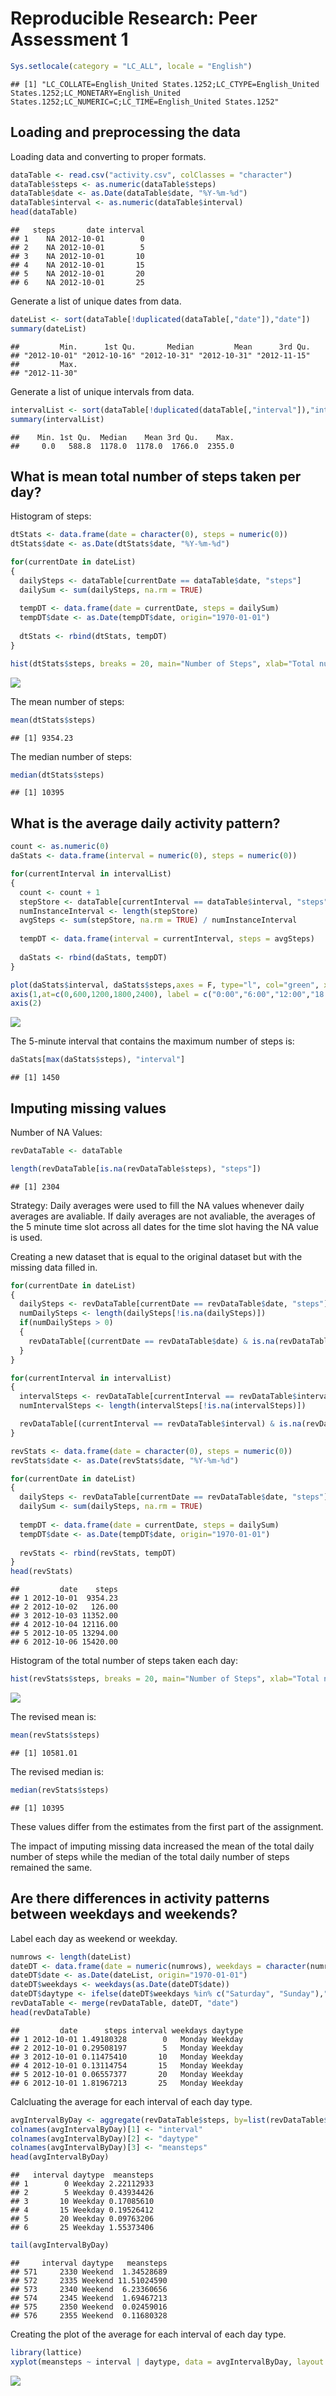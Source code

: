 # Reproducible Research: Peer Assessment 1

```r
Sys.setlocale(category = "LC_ALL", locale = "English")
```

```
## [1] "LC_COLLATE=English_United States.1252;LC_CTYPE=English_United States.1252;LC_MONETARY=English_United States.1252;LC_NUMERIC=C;LC_TIME=English_United States.1252"
```

## Loading and preprocessing the data
Loading data and converting to proper formats.

```r
dataTable <- read.csv("activity.csv", colClasses = "character")
dataTable$steps <- as.numeric(dataTable$steps)
dataTable$date <- as.Date(dataTable$date, "%Y-%m-%d")
dataTable$interval <- as.numeric(dataTable$interval)
head(dataTable)
```

```
##   steps       date interval
## 1    NA 2012-10-01        0
## 2    NA 2012-10-01        5
## 3    NA 2012-10-01       10
## 4    NA 2012-10-01       15
## 5    NA 2012-10-01       20
## 6    NA 2012-10-01       25
```

Generate a list of unique dates from data.

```r
dateList <- sort(dataTable[!duplicated(dataTable[,"date"]),"date"])
summary(dateList)
```

```
##         Min.      1st Qu.       Median         Mean      3rd Qu. 
## "2012-10-01" "2012-10-16" "2012-10-31" "2012-10-31" "2012-11-15" 
##         Max. 
## "2012-11-30"
```
Generate a list of unique intervals from data.

```r
intervalList <- sort(dataTable[!duplicated(dataTable[,"interval"]),"interval"])
summary(intervalList)
```

```
##    Min. 1st Qu.  Median    Mean 3rd Qu.    Max. 
##     0.0   588.8  1178.0  1178.0  1766.0  2355.0
```

## What is mean total number of steps taken per day?  

Histogram of steps:

```r
dtStats <- data.frame(date = character(0), steps = numeric(0))
dtStats$date <- as.Date(dtStats$date, "%Y-%m-%d")

for(currentDate in dateList)
{
  dailySteps <- dataTable[currentDate == dataTable$date, "steps"]
  dailySum <- sum(dailySteps, na.rm = TRUE)
  
  tempDT <- data.frame(date = currentDate, steps = dailySum)
  tempDT$date <- as.Date(tempDT$date, origin="1970-01-01")
  
  dtStats <- rbind(dtStats, tempDT)
}

hist(dtStats$steps, breaks = 20, main="Number of Steps", xlab="Total number of steps taken each day", ylab = "Number of Days", col="red")
```

![](PA1_template_files/figure-html/perday-1.png) 

The mean number of steps:

```r
mean(dtStats$steps)
```

```
## [1] 9354.23
```

The median number of steps:

```r
median(dtStats$steps)
```

```
## [1] 10395
```

## What is the average daily activity pattern?  

```r
count <- as.numeric(0)
daStats <- data.frame(interval = numeric(0), steps = numeric(0))

for(currentInterval in intervalList)
{
  count <- count + 1
  stepStore <- dataTable[currentInterval == dataTable$interval, "steps"]
  numInstanceInterval <- length(stepStore)
  avgSteps <- sum(stepStore, na.rm = TRUE) / numInstanceInterval
  
  tempDT <- data.frame(interval = currentInterval, steps = avgSteps)
  
  daStats <- rbind(daStats, tempDT)
}

plot(daStats$interval, daStats$steps,axes = F, type="l", col="green", xlab="Time", ylab="Average Number of Steps", main="Average Daily Activity Pattern")
axis(1,at=c(0,600,1200,1800,2400), label = c("0:00","6:00","12:00","18:00","24:00"))
axis(2)
```

![](PA1_template_files/figure-html/period-1.png) 

The 5-minute interval that contains the maximum number of steps is: 

```r
daStats[max(daStats$steps), "interval"]
```

```
## [1] 1450
```


## Imputing missing values  

Number of NA Values:

```r
revDataTable <- dataTable

length(revDataTable[is.na(revDataTable$steps), "steps"])
```

```
## [1] 2304
```

Strategy: Daily averages were used to fill the NA values whenever daily averages are avaliable. If daily averages are not avaliable, the averages of the 5 minute time slot across all dates for the time slot having the NA value is used.

Creating a new dataset that is equal to the original dataset but with the missing data filled in.

```r
for(currentDate in dateList)
{
  dailySteps <- revDataTable[currentDate == revDataTable$date, "steps"]
  numDailySteps <- length(dailySteps[!is.na(dailySteps)])
  if(numDailySteps > 0)
  {
    revDataTable[(currentDate == revDataTable$date) & is.na(revDataTable$steps), "steps"] <- dtStats[(currentDate == dtStats$date), "steps"] / numDailySteps
  }
}

for(currentInterval in intervalList)
{
  intervalSteps <- revDataTable[currentInterval == revDataTable$interval, "steps"]
  numIntervalSteps <- length(intervalSteps[!is.na(intervalSteps)])

  revDataTable[(currentInterval == revDataTable$interval) & is.na(revDataTable$steps), "steps"] <- daStats[(currentInterval == daStats$interval), "steps"]
}

revStats <- data.frame(date = character(0), steps = numeric(0))
revStats$date <- as.Date(revStats$date, "%Y-%m-%d")

for(currentDate in dateList)
{
  dailySteps <- revDataTable[currentDate == revDataTable$date, "steps"]
  dailySum <- sum(dailySteps, na.rm = TRUE)
  
  tempDT <- data.frame(date = currentDate, steps = dailySum)
  tempDT$date <- as.Date(tempDT$date, origin="1970-01-01")
  
  revStats <- rbind(revStats, tempDT)
}
head(revStats)
```

```
##         date    steps
## 1 2012-10-01  9354.23
## 2 2012-10-02   126.00
## 3 2012-10-03 11352.00
## 4 2012-10-04 12116.00
## 5 2012-10-05 13294.00
## 6 2012-10-06 15420.00
```

Histogram of the total number of steps taken each day:

```r
hist(revStats$steps, breaks = 20, main="Number of Steps", xlab="Total number of steps taken each day", ylab = "Number of Days", col="red")
```

![](PA1_template_files/figure-html/hismissing-1.png) 

The revised mean is:

```r
mean(revStats$steps)
```

```
## [1] 10581.01
```

The revised median is: 

```r
median(revStats$steps)
```

```
## [1] 10395
```

These values differ from the estimates from the first part of the assignment.

The impact of imputing missing data increased the mean of the total daily number of steps while the median of the total daily number of steps remained the same.

## Are there differences in activity patterns between weekdays and weekends?

Label each day as weekend or weekday.

```r
numrows <- length(dateList)
dateDT <- data.frame(date = numeric(numrows), weekdays = character(numrows), daytype = character(numrows))
dateDT$date <- as.Date(dateList, origin="1970-01-01")
dateDT$weekdays <- weekdays(as.Date(dateDT$date))
dateDT$daytype <- ifelse(dateDT$weekdays %in% c("Saturday", "Sunday"),"Weekend", "Weekday")
revDataTable <- merge(revDataTable, dateDT, "date")
head(revDataTable)
```

```
##         date      steps interval weekdays daytype
## 1 2012-10-01 1.49180328        0   Monday Weekday
## 2 2012-10-01 0.29508197        5   Monday Weekday
## 3 2012-10-01 0.11475410       10   Monday Weekday
## 4 2012-10-01 0.13114754       15   Monday Weekday
## 5 2012-10-01 0.06557377       20   Monday Weekday
## 6 2012-10-01 1.81967213       25   Monday Weekday
```

Calcluating the average for each interval of each day type.

```r
avgIntervalByDay <- aggregate(revDataTable$steps, by=list(revDataTable$interval, revDataTable$daytype), mean)
colnames(avgIntervalByDay)[1] <- "interval"
colnames(avgIntervalByDay)[2] <- "daytype"
colnames(avgIntervalByDay)[3] <- "meansteps"
head(avgIntervalByDay)
```

```
##   interval daytype  meansteps
## 1        0 Weekday 2.22112933
## 2        5 Weekday 0.43934426
## 3       10 Weekday 0.17085610
## 4       15 Weekday 0.19526412
## 5       20 Weekday 0.09763206
## 6       25 Weekday 1.55373406
```

```r
tail(avgIntervalByDay)
```

```
##     interval daytype   meansteps
## 571     2330 Weekend  1.34528689
## 572     2335 Weekend 11.51024590
## 573     2340 Weekend  6.23360656
## 574     2345 Weekend  1.69467213
## 575     2350 Weekend  0.02459016
## 576     2355 Weekend  0.11680328
```

Creating the plot of the average for each interval of each day type.

```r
library(lattice)
xyplot(meansteps ~ interval | daytype, data = avgIntervalByDay, layout = c(1, 2), type="l", xlab = "Interval", ylab = "Number of steps", col="green")
```

![](PA1_template_files/figure-html/intervalavgbydayplot-1.png) 
